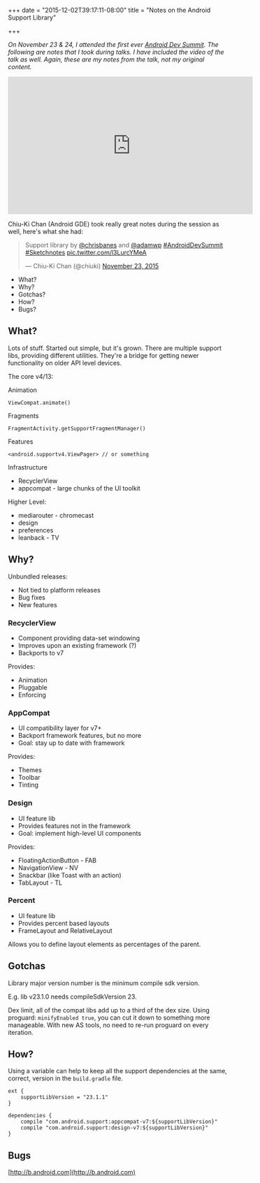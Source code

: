 +++
date = "2015-12-02T39:17:11-08:00"
title = "Notes on the Android Support Library"

+++

*On November 23 & 24, I attended the first ever [Android Dev Summit](https://androiddevsummit.withgoogle.com/). The following are notes that I took during talks. I have included the video of the talk as well. Again, these are my notes from the talk, not my original content.*

<iframe width="560" height="315" src="https://www.youtube.com/embed/ihQ16K8gSuQ" frameborder="0" allowfullscreen></iframe>

Chiu-Ki Chan (Android GDE) took really great notes during the session as well, here's what she had:

<blockquote class="twitter-tweet" lang="en"><p lang="en" dir="ltr">Support library by <a href="https://twitter.com/chrisbanes">@chrisbanes</a> and <a href="https://twitter.com/adamwp">@adamwp</a> <a href="https://twitter.com/hashtag/AndroidDevSummit?src=hash">#AndroidDevSummit</a> <a href="https://twitter.com/hashtag/Sketchnotes?src=hash">#Sketchnotes</a> <a href="https://t.co/l3LurcYMeA">pic.twitter.com/l3LurcYMeA</a></p>&mdash; Chiu-Ki Chan (@chiuki) <a href="https://twitter.com/chiuki/status/668926497890045952">November 23, 2015</a></blockquote>
<script async src="//platform.twitter.com/widgets.js" charset="utf-8"></script>

* What?
* Why?
* Gotchas?
* How?
* Bugs?

## What?

Lots of stuff. Started out simple, but it's grown. There are multiple support libs, providing different utilities. They're a bridge for getting newer functionality on older API level devices.

The core v4/13:

Animation

    ViewCompat.animate()

Fragments

    FragmentActivity.getSupportFragmentManager()

Features

    <android.supportv4.ViewPager> // or something

Infrastructure

* RecyclerView
* appcompat - large chunks of the UI toolkit

Higher Level:

* mediarouter - chromecast
* design
* preferences
* leanback - TV

## Why?

Unbundled releases:

* Not tied to platform releases
* Bug fixes
* New features

### RecyclerView

* Component providing data-set windowing
* Improves upon an existing framework (?)
* Backports to v7

Provides:

* Animation
* Pluggable
* Enforcing

### AppCompat

* UI compatibility layer for v7+
* Backport framework features, but no more
* Goal: stay up to date with framework

Provides:

* Themes
* Toolbar
* Tinting

### Design

* UI feature lib
* Provides features not in the framework
* Goal: implement high-level UI components

Provides:

* FloatingActionButton - FAB
* NavigationView - NV
* Snackbar (like Toast with an action)
* TabLayout - TL

### Percent

* UI feature lib
* Provides percent based layouts
* FrameLayout and RelativeLayout

Allows you to define layout elements as percentages of the parent.

## Gotchas

Library major version number is the minimum compile sdk version.

E.g. lib v23.1.0 needs compileSdkVersion 23.

Dex limit, all of the compat libs add up to a third of the dex size. Using proguard: `minifyEnabled true`, you can cut it down to something more manageable. With new AS tools, no need to re-run proguard on every iteration.

## How?

Using a variable can help to keep all the support dependencies at the same, correct, version in the `build.gradle` file.

    ext {
        supportLibVersion = "23.1.1"
    }

    dependencies {
        compile "com.android.support:appcompat-v7:${supportLibVersion}"
        compile "com.android.support:design-v7:${supportLibVersion}"
    }

## Bugs

[http://b.android.com](http://b.android.com)
